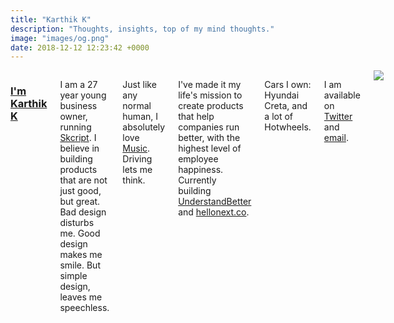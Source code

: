 ```yaml
---
title: "Karthik K"
description: "Thoughts, insights, top of my mind thoughts."
image: "images/og.png"
date: 2018-12-12 12:23:42 +0000
---
```

<div class="row">
	<div class="small-12 medium-5 large-5 medium-centered columns">
		<div class="Header">
			<h3><a href="/" class="NotASuperHeroYet">I'm Karthik K</a></h3>
		</div>
		<p>I am a 27 year young business owner, running <a href="https://www.skcript.com/" target="_blank">Skcript</a>. I believe in building products that are not just good, but great. Bad design disturbs me. Good design makes me smile. But simple design, leaves me speechless.</p>
		<p>Just like any normal human, I absolutely love <a href="https://itunes.apple.com/in/playlist/audiophile/idpl.fe0044051dd7459bac9e0708084515c2" target="_blank">Music</a>. Driving lets me think.</p>
		<p>I've made it my life's mission to create products that help companies run better, with the highest level of employee happiness. Currently building <a href="https://understandbetter.co/" target="_blank">UnderstandBetter</a> and <a href="https://hellonext.co" target="_blank">hellonext.co</a>.</p>
		<p>Cars I own: Hyundai Creta, and a lot of Hotwheels.</p>
		<p>I am available on <a href="https://twitter.com/imkarthikk" target="_blank">Twitter</a> and <a href="mailto:karthik@skcript.com">email</a>.</p>
		<img src="/images/kk_sig.svg" class="Signature">
		<p class="Social">
			<a href="https://twitter.com/imkarthikk/" target="_blank"><i class="ion-social-twitter push-right"></i></a>
			<a href="https://facebook.com/imkarthikk/" target="_blank"><i class="ion-social-facebook push-right"></i></a>
			<a href="https://www.snapchat.com/add/karthikk" target="_blank"><i class="ion-social-snapchat push-right"></i></a>
			<a href="https://github.com/imkarthikk/" target="_blank"><i class="ion-social-github push-right"></i></a>
			<a href="https://linkedin.com/in/karthikk88" target="_blank"><i class="ion-social-linkedin push-right"></i></a>
		</p>
	</div>
	<!-- <div class="small-12 medium-7 large-7 Writing">
		<h4>Recently written articles</h4>
		<ul>
			<li>
				<a href="https://blog.skcript.com/announcing-understand-better-b32860758f58?source=user_profile---------1-" target="_blank">Introducing UnderstandBetter</a>
			</li>
			<li>
				<a href="https://blog.skcript.com/introducing-pollfury-ff2a67019480?source=user_profile---------2-" target="_blank">Introducing Pollfury</a>
			</li>
			<li>
				<a href="https://blog.allt.in/five-things-to-consider-for-enterprise-collaboration-d339560d0f70?source=user_profile---------6-" target="_blank">Five things to consider for enterprise collaboration</a>
			</li>
			<li>
				<a href="https://blog.skcript.com/too-many-people-are-talking-1d5d7da8664c?source=user_profile---------9-" target="_blank">Too many people are talking</a>
			</li>
			<li>
				<a href="https://blog.skcript.com/say-hello-to-allt-beta-ad08996d849e?source=user_profile---------12-" target="_blank">Say hellp to Allt beta</a>
			</li>
			<li>
				<a href="https://blog.skcript.com/you-can-learn-what-i-learnt-running-a-business-with-these-15-points-6883e1ee4d90?source=user_profile---------14-" target="_blank">Here's what I learnt running a bootstrapped business</a>
			</li>
			<li>
				<a href="https://blog.skcript.com/here-s-why-we-built-allt-fa85597ebfb2?source=user_profile---------21-" target="_blank">Instant Messaging apps didn't solve the problem</a>
			</li>
			<li>
				<a href="https://blog.skcript.com/follow-these-to-run-a-more-secure-business-43542f9c5093?source=user_profile---------23-" target="_blank">Here's how to run a smart and secure business</a>
			</li>
			<li>
				<a href="https://blog.skcript.com/don-t-think-just-make-5a46045ed0b1?source=user_profile---------24-" target="_blank">Don't think. Just make.</a>
			</li>
			<li>
				<a href="https://blog.skcript.com/enterprise-storage-problems-1-increased-management-complexity-decreasing-budgets-41e3be115c1?source=user_profile---------25-" target="_blank">Enterprise Storage Problems #1: Increased Management Complexity & Decreasing Budgets</a>
			</li>
			<li>
				<a href="https://blog.skcript.com/it-s-2016-don-t-expand-your-storage-clusters-reuse-them-here-s-how-5ca5eeb96ae5?source=user_profile---------26-" target="_blank">Rethink your storage infrastructure this 2016.</a>
			</li>
			<li>
				<a href="https://blog.skcript.com/shrink-for-business-launches-to-solve-data-storage-problems-51dd6fd45205?source=user_profile---------28-" target="_blank">Shrink for Business launches to solve data storage problems.</a>
			</li>
			<li>
				<a href="https://blog.skcript.com/here-s-our-brand-identity-template-you-can-use-it-for-your-startup-d0255586f306?source=user_profile---------29-" target="_blank">Here's our brand identity template. You can use it too.</a>
			</li>
			<li>
				<a href="https://blog.skcript.com/open-sourcing-our-redbook-f783f0c8605d?source=user_profile---------30-" target="_blank">Open sourcing our RedBook</a>
			</li>
			<li>
				<a href="https://blog.skcript.com/what-is-not-company-culture-c96cf95a4865?source=user_profile---------31-" target="_blank">What is not company culture</a>
			</li>
			<li>
				<a href="https://blog.skcript.com/gitignore-not-working-here-s-the-solution-c16e7b34dc9f?source=user_profile---------33-" target="_blank">Gitignore is not working? Here's how to fix it.</a>
			</li>
			<li>
				<a href="https://blog.skcript.com/your-work-desk-thinking-1105a89fa0e8?source=user_profile---------34-" target="_blank">Your work desk - Thinking</a>
			</li>
			<li>
				<a href="https://blog.skcript.com/why-we-moved-to-medium-157c1ace53a0?source=user_profile---------35-" target="_blank">Why we moved to Medium</a>
			</li>
			<li>
				<a href="https://blog.skcript.com/5-things-we-learnt-building-for-the-enterprise-884d2af2f4a0?source=user_profile---------36-" target="_blank">Five things we learnt building for the enterprise</a>
			</li>
			<li>
				<a href="https://blog.skcript.com/how-skcript-stays-up-development-a231aa69d17c?source=user_profile---------37-" target="_blank">How Skcript stays up - Development</a>
			</li>
			<li>
				<a href="https://blog.skcript.com/http-2-is-coming-and-here-s-what-you-should-know-9591ad60cdd8?source=user_profile---------38-" target="_blank">HTTP/2 is coming and here's what you should know.</a>
			</li>
			<li>
				<a href="https://blog.skcript.com/making-bower-work-with-rails-4-5ee22650960?source=user_profile---------39-" target="_blank">Making Bower work with Rails 4</a>
			</li>
			<li>
				<a href="https://blog.skcript.com/a-new-direction-a5f1d13f0d22?source=user_profile---------40-" target="_blank">A new direction for Skcript.</a>
			</li>
			<li>
				<a href="https://blog.skcript.com/five-principles-that-define-a-good-code-a0c93f53a9dd?source=user_profile---------41-" target="_blank">Five principles that define good code</a>
			</li>
			<li>
				<a href="https://blog.skcript.com/year-no-1-8a83fbe7362f?source=user_profile---------43-" target="_blank">Year No. 1 at Skcript</a>
			</li>
			<li>
				<a href="https://blog.skcript.com/how-we-use-boxen-to-improve-devops-across-machines-2102061a44a6?source=user_profile---------44-" target="_blank">How we use Boxen to improve DevOps across machines</a>
			</li>
			<li>
				<a href="https://blog.skcript.com/here-is-how-it-is-to-work-at-skcript-8ebe856069fb?source=user_profile---------45-" target="_blank">Here's how it is to work at Skcript</a>
			</li>
			<li>
				<a href="https://blog.skcript.com/let-us-tell-you-how-we-do-meetings-while-walking-d90205864bba?source=user_profile---------46-" target="_blank">Let us tell you how we do meetings while walking</a>
			</li>
			<li>
				<a href="https://blog.skcript.com/we-re-now-a-part-of-google-s-startup-launch-program-45e821f267a7?source=user_profile---------47-" target="_blank">We are now a part of Google Startup Launch Program</a>
			</li>
			<li>
				<a href="https://blog.skcript.com/a-brand-new-identity-for-skcript-a4308a17eabf?source=user_profile---------48-" target="_blank">A brand new identity for Skcript</a>
			</li>
		</ul>
	</div> -->
</div>